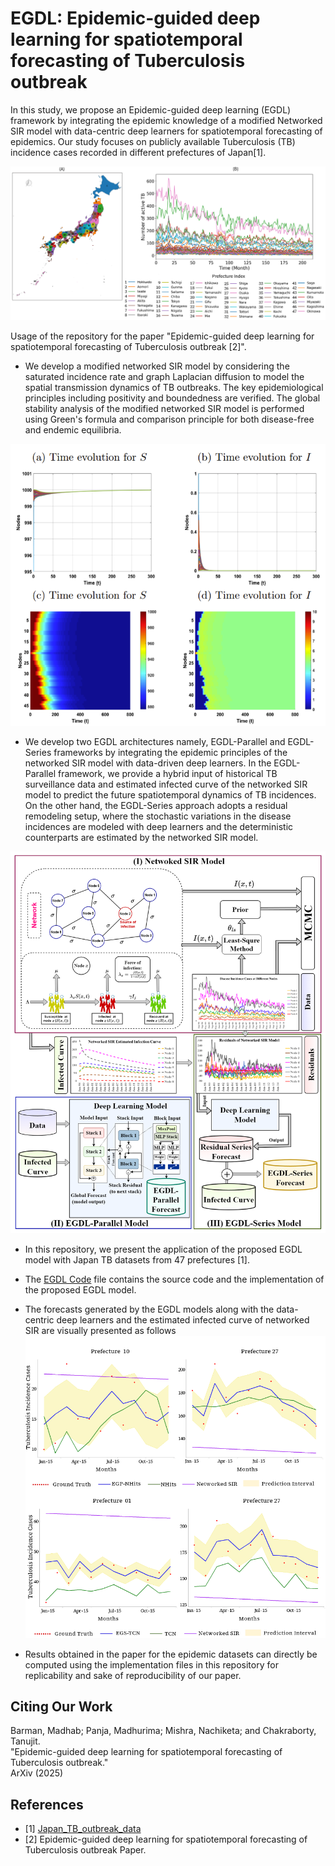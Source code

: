 # EGDL: Epidemic-guided deep learning for spatiotemporal forecasting of Tuberculosis outbreak

In this study, we propose an Epidemic-guided deep learning (EGDL) framework by integrating the epidemic knowledge of a modified Networked SIR model with data-centric deep learners for spatiotemporal forecasting of epidemics. Our study focuses on publicly available Tuberculosis (TB) incidence cases recorded in different prefectures of Japan[1].

![Japan_Prefecture](https://github.com/mad-stat/EGDL/blob/main/Model/Images/Japan_Prefecture.png)

Usage of the repository for the paper "Epidemic-guided deep learning for spatiotemporal forecasting of Tuberculosis outbreak [2]".

* We develop a modified networked SIR model by considering the saturated incidence rate and graph Laplacian diffusion to model the spatial transmission dynamics of TB outbreaks. The key epidemiological principles including positivity and boundedness are verified. The global stability analysis of the modified networked SIR model is performed using Green's formula and comparison principle for both disease-free and endemic equilibria.

![Stability_Plot](https://github.com/mad-stat/EGDL/blob/main/Model/Images/Stability_Analysis.png)

* We develop two EGDL architectures namely, EGDL-Parallel and EGDL-Series frameworks by integrating the epidemic principles of the networked SIR model with data-driven deep learners. In the EGDL-Parallel framework, we provide a hybrid input of historical TB surveillance data and estimated infected curve of the networked SIR model to predict the future spatiotemporal dynamics of TB incidences. On the other hand, the EGDL-Series approach adopts a residual remodeling setup, where the stochastic variations in the disease incidences are modeled with deep learners and the deterministic counterparts are estimated by the networked SIR model.

![Model_Image](https://github.com/mad-stat/EGDL/blob/main/Model/Images/Model_Image.png) 

* In this repository, we present the application of the proposed EGDL model with Japan TB datasets from 47 prefectures [1].  
  
* The [EGDL Code](https://github.com/mad-stat/EGDL/blob/main/Model/EGDL.ipynb) file contains the source code and the implementation of the proposed EGDL model. 

* The forecasts generated by the EGDL models along with the data-centric deep learners and the estimated infected curve of networked SIR are visually presented as follows
![Performance](https://github.com/mad-stat/EGDL/blob/main/Model/Images/EGDL_Conformal.png)

* Results obtained in the paper for the epidemic datasets can directly be computed using the implementation files in this repository for replicability and sake of reproducibility of our paper. 


## Citing Our Work
Barman, Madhab; Panja, Madhurima; Mishra, Nachiketa; and Chakraborty, Tanujit.\
"Epidemic-guided deep learning for spatiotemporal forecasting of Tuberculosis outbreak."\
ArXiv (2025)

## References
* <a id="1">[1]</a> [Japan_TB_outbreak_data](https://jata.or.jp/rit/ekigaku/en)
* <a id="2">[2]</a> Epidemic-guided deep learning for spatiotemporal forecasting of Tuberculosis outbreak Paper.
